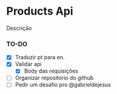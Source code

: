 # Products Api

Descrição

### TO-DO

- [x] Traduzir pt para en.
- [x] Validar api
    - [x] Body das requisições 
- [ ] Organizar repositorio do github
- [ ] Pedir um desafio pro @gabrieldejesus
